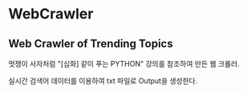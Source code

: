 # WebCrawler
## Web Crawler of Trending Topics

멋쟁이 사자처럼 "[심화] 같이 푸는 PYTHON" 강의를 참조하여 만든 웹 크롤러. 

실시간 검색어 데이터를 이용하여 txt 파일로 Output을 생성한다.

